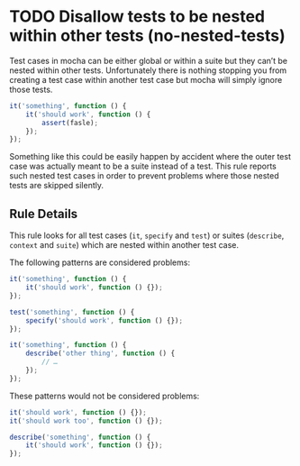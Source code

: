 
# TODO Disallow tests to be nested within other tests (no-nested-tests)

Test cases in mocha can be either global or within a suite but they can’t be nested within other tests. Unfortunately there is nothing stopping you from creating a test case within another test case but mocha will simply ignore those tests.

```js
it('something', function () {
    it('should work', function () {
        assert(fasle);
    });
});
```
Something like this could be easily happen by accident where the outer test case was actually meant to be a suite instead of a test.
This rule reports such nested test cases in order to prevent problems where those nested tests are skipped silently.

## Rule Details

This rule looks for all test cases (`it`, `specify` and `test`) or suites (`describe`, `context` and `suite`) which are nested within another test case.

The following patterns are considered problems:

```js
it('something', function () {
    it('should work', function () {});
});

test('something', function () {
    specify('should work', function () {});
});

it('something', function () {
    describe('other thing', function () {
        // …
    });
});

```

These patterns would not be considered problems:

```js
it('should work', function () {});
it('should work too', function () {});

describe('something', function () {
    it('should work', function () {});
});
```
